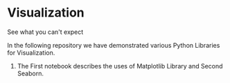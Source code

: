# Visualization
See what you can't expect

In the following repository we have demonstrated various Python Libraries for Visualization.

1) The First notebook describes the uses of Matplotlib Library and Second Seaborn.

